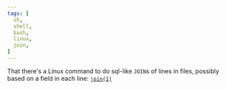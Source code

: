 ```yaml
---
tags: [
  sh,
  shell,
  bash,
  linux,
  join,
]
---
```

That there's a Linux command to do sql-like `JOIN`s of lines in files, possibly based on a field in each line: [`join(1)`](https://linux.die.net/man/1/join)